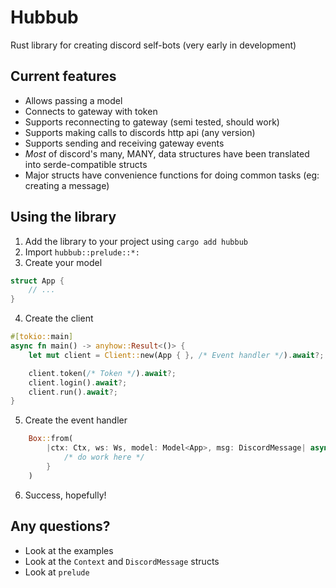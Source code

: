 # Hubbub
Rust library for creating discord self-bots (very early in development)

## Current features
- Allows passing a model
- Connects to gateway with token
- Supports reconnecting to gateway (semi tested, should work)
- Supports making calls to discords http api (any version)
- Supports sending and receiving gateway events
- *Most* of discord's many, MANY, data structures have been translated into serde-compatible structs
- Major structs have convenience functions for doing common tasks (eg: creating a message)

## Using the library
1. Add the library to your project using `cargo add hubbub`
2. Import `hubbub::prelude::*:`
3. Create your model
```rust
struct App {
    // ...
}
```
4. Create the client
```rust
#[tokio::main]
async fn main() -> anyhow::Result<()> {
    let mut client = Client::new(App { }, /* Event handler */).await?;

    client.token(/* Token */).await?;
    client.login().await?;
    client.run().await?;
}
```
5. Create the event handler
```rust
    Box::from(
        |ctx: Ctx, ws: Ws, model: Model<App>, msg: DiscordMessage| async move {
            /* do work here */
        }
    )
```
6. Success, hopefully!

## Any questions?
- Look at the examples
- Look at the `Context` and `DiscordMessage` structs
- Look at `prelude`
